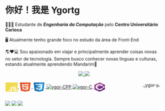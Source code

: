 # 你好！我是 Ygortg

👨🏽‍🎓 Estudante de ***Engenharia da Computação*** pelo **Centro Universitário Carioca**

🖥 Atualmente tenho grande foco no estudo da área de Front-End

🌎❤💻 Sou apaixonado em viajar e principalmente aprender coisas novas no setor de tecnologia.
Sempre busco conhecer novas línguas e culturas, estando atualmente aprendendo Mandarim🐼

<div align="center">
  <a href="https://github.com/ygortg">
  <img height="180em" src="https://github-readme-stats.vercel.app/api?username=ygortg&show_icons=true&theme=tokyonight&include_all_commits=true&count_private=true"/>
  <img height="180em" src="https://github-readme-stats.vercel.app/api/top-langs/?username=ygortg&layout=compact&langs_count=7&theme=tokyonight"/>
</div>

<div style="display: inline_block"><br>
  <img align="center" alt="ygor-Js" height="30" width="40" src="https://raw.githubusercontent.com/devicons/devicon/master/icons/javascript/javascript-plain.svg">
  <img align="center" alt="ygor-HTML" height="30" width="40" src="https://raw.githubusercontent.com/devicons/devicon/master/icons/html5/html5-original.svg">
  <img align="center" alt="ygor-CSS" height="30" width="40" src="https://raw.githubusercontent.com/devicons/devicon/master/icons/css3/css3-original.svg">
  <img align="center" alt="ygor-CPP" height="30" width="40" src="https://cdn.jsdelivr.net/gh/devicons/devicon/icons/cplusplus/cplusplus-original.svg"/>
  <img align="center" alt="ygor-C" height="30" width="40" src="https://cdn.jsdelivr.net/gh/devicons/devicon/icons/c/c-original.svg"/>
  <img align="center" alt="ygor-Csharp" height="30" width="40" src="https://raw.githubusercontent.com/devicons/devicon/master/icons/csharp/csharp-original.svg">
  <img align="right" alt="ygor-pic" height="150" style="border-radius:50px;" src="https://i.pinimg.com/originals/ca/8b/1e/ca8b1eee138a4f5c712811a65f852c85.gif">
</div>
  
  
##

<div> 
  <a href="https://www.instagram.com/ygortorresg/" target="_blank"><img src="https://img.shields.io/badge/-Instagram-%23E4405F?style=for-the-badge&logo=instagram&logoColor=white" target="_blank"></a>
  <a href = "mailto:ygort97@gmail.com"><img src="https://img.shields.io/badge/-Gmail-%23333?style=for-the-badge&logo=gmail&logoColor=white" target="_blank"></a>
  <a href="https://www.linkedin.com/in/ygor-torres-b46118200/" target="_blank"><img src="https://img.shields.io/badge/-LinkedIn-%230077B5?style=for-the-badge&logo=linkedin&logoColor=white" target="_blank"></a>  
</div>
